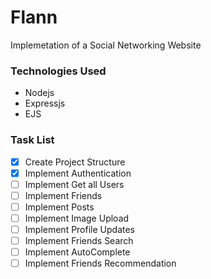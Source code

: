 # Flann
Implemetation of a Social Networking Website

### Technologies Used
* Nodejs
* Expressjs
* EJS

### Task List
- [X] Create Project Structure
- [X] Implement Authentication
- [ ] Implement Get all Users
- [ ] Implement Friends
- [ ] Implement Posts
- [ ] Implement Image Upload
- [ ] Implement Profile Updates
- [ ] Implement Friends Search
- [ ] Implement AutoComplete
- [ ] Implement Friends Recommendation
